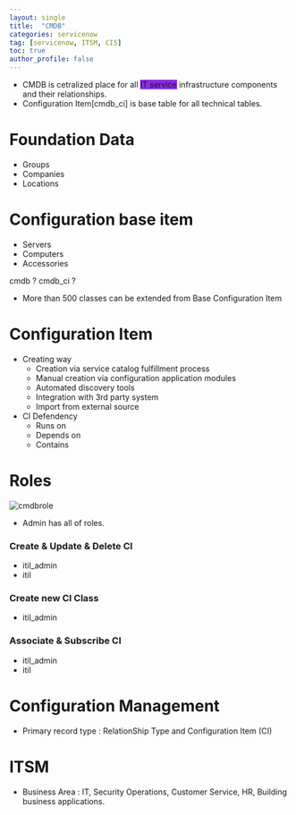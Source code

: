 ```yaml
---
layout: single
title:  "CMDB"
categories: servicenow
tag: [servicenow, ITSM, CIS]
toc: true
author_profile: false
---
```


- CMDB is cetralized place for all <span style='background-color: #8A2BE2'>IT service</span> infrastructure components and their relationships.
- Configuration Item[cmdb_ci] is base table for all technical tables.



# Foundation Data

- Groups
- Companies
- Locations



# Configuration base item

- Servers
- Computers
- Accessories

cmdb ? cmdb_ci ?

- More than 500 classes can be extended from Base Configuration Item



# Configuration Item

- Creating way
  - Creation via service catalog fulfillment process
  - Manual creation via configuration application modules
  - Automated discovery tools
  - Integration with 3rd party system
  - Import from external source
- CI Defendency
  - Runs on
  - Depends on
  - Contains




# Roles

![cmdbrole](C:\Users\User\Documents\Workspace\Moon-Nari.github.io\images\2024-01-18-servicenow_cmdb\cmdbrole.jpg?raw=true)

- Admin has all of roles.

### Create & Update & Delete CI

- itil_admin
- itil

### Create new CI Class

- itil_admin

### Associate & Subscribe CI

- itil_admin
- itil



# Configuration Management

- Primary record type : RelationShip Type and Configuration Item (CI)



# ITSM

- Business Area : IT, Security Operations, Customer Service, HR, Building business applications.